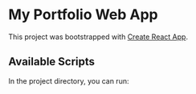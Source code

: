 # My Portfolio Web App

This project was bootstrapped with [Create React App](https://github.com/facebook/create-react-app).

## Available Scripts

In the project directory, you can run:
